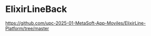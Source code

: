 # ElixirLineBack

https://github.com/upc-2025-01-MetaSoft-App-Moviles/ElixirLine-Platform/tree/master
